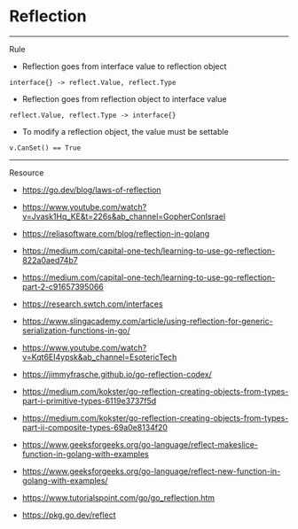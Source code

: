 # Reflection
---
Rule
- Reflection goes from interface value to reflection object
```
interface{} -> reflect.Value, reflect.Type
```
- Reflection goes from reflection object to interface value
```
reflect.Value, reflect.Type -> interface{}
```
- To modify a reflection object, the value must be settable
```
v.CanSet() == True
```

---

Resource
- https://go.dev/blog/laws-of-reflection
- https://www.youtube.com/watch?v=Jvask1Hq_KE&t=226s&ab_channel=GopherConIsrael

- https://reliasoftware.com/blog/reflection-in-golang
- https://medium.com/capital-one-tech/learning-to-use-go-reflection-822a0aed74b7
- https://medium.com/capital-one-tech/learning-to-use-go-reflection-part-2-c91657395066
- https://research.swtch.com/interfaces
- https://www.slingacademy.com/article/using-reflection-for-generic-serialization-functions-in-go/
- https://www.youtube.com/watch?v=Kqt6EI4ypsk&ab_channel=EsotericTech
- https://jimmyfrasche.github.io/go-reflection-codex/
- https://medium.com/kokster/go-reflection-creating-objects-from-types-part-i-primitive-types-6119e3737f5d
- https://medium.com/kokster/go-reflection-creating-objects-from-types-part-ii-composite-types-69a0e8134f20
- https://www.geeksforgeeks.org/go-language/reflect-makeslice-function-in-golang-with-examples
- https://www.geeksforgeeks.org/go-language/reflect-new-function-in-golang-with-examples/
- https://www.tutorialspoint.com/go/go_reflection.htm
- https://pkg.go.dev/reflect
